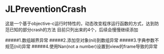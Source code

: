# JLPreventionCrash
这是一个基于objective-c运行时特性的，动态改变程序运行函数的方式，达到防范已知的部分crash的方法
目前只列出来的4个，后续会慢慢继续添加

#####1.数组越界异常
#####2.添加空对象(nil)到数组异常
#####3.字典参数不规范(nil)异常
#####4.使用Nan(not a number)设置到view的frame导致的异常
